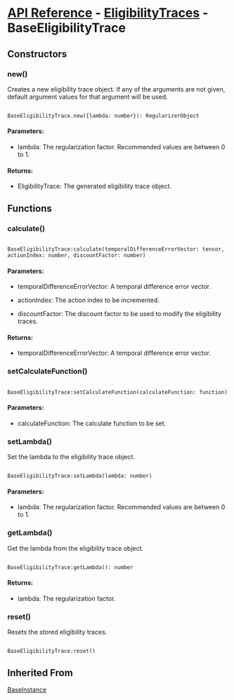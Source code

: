 # [API Reference](../../API.md) - [EligibilityTraces](../EligibilityTraces.md) - BaseEligibilityTrace

## Constructors

### new()

Creates a new eligibility trace object. If any of the arguments are not given, default argument values for that argument will be used.

```

BaseEligibilityTrace.new({lambda: number}): RegularizerObject

```

#### Parameters:

* lambda: The regularization factor. Recommended values are between 0 to 1.

#### Returns:

* EligibilityTrace: The generated eligibility trace object.

## Functions

### calculate()

```

BaseEligibilityTrace:calculate(temporalDifferenceErrorVector: tensor, actionIndex: number, discountFactor: number)

```

#### Parameters:

* temporalDifferenceErrorVector: A temporal difference error vector.

* actionIndex: The action index to be incremented.

* discountFactor: The discount factor to be used to modify the eligibility traces.

#### Returns:

* temporalDifferenceErrorVector: A temporal difference error vector.

### setCalculateFunction()

```

BaseEligibilityTrace:setCalculateFunction(calculateFunction: function)

```

#### Parameters:

* calculateFunction: The calculate function to be set.

### setLambda()

Set the lambda to the eligibility trace object.

```

BaseEligibilityTrace:setLambda(lambda: number)

```

#### Parameters:

* lambda: The regularization factor. Recommended values are between 0 to 1.

### getLambda()

Get the lambda from the eligibility trace object.

```

BaseEligibilityTrace:getLambda(): number

```

#### Returns:

* lambda: The regularization factor.

### reset()

Resets the stored eligibility traces.

```

BaseEligibilityTrace:reset()

```

## Inherited From

[BaseInstance](../Cores/BaseInstance.md)
